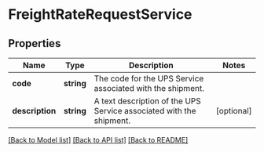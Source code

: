 # FreightRateRequestService

## Properties
Name | Type | Description | Notes
------------ | ------------- | ------------- | -------------
**code** | **string** | The code for the UPS Service associated with the shipment. | 
**description** | **string** | A text description of the UPS Service associated with the shipment. | [optional] 

[[Back to Model list]](../../README.md#documentation-for-models) [[Back to API list]](../../README.md#documentation-for-api-endpoints) [[Back to README]](../../README.md)

